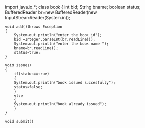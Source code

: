 import java.io.*;
class book
{
	int bid;
	String bname;
	boolean status;
	BufferedReader br=new BufferedReader(new InputStreamReader(System.in));
	
	
	void add()throws Exception
	{
		System.out.println("enter the book id");
		bid =Integer.parseInt(br.readLine());
		System.out.println("enter the book name ");
		bname=br.readLine();
		status=true;
	}
	
	void issue()
	{
		if(status==true)
		{
		System.out.println("book issued succesfully");
		status=false;
		}
		else
		{
		System.out.println("book already issued");
		}
	}
	
	void submit()


